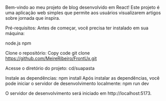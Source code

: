 Bem-vindo ao meu projeto de blog desenvolvido em React! 
Este projeto é uma aplicação web simples que permite aos usuários visualizarem artigos sobre jornada que inspira.

Pré-requisitos:
Antes de começar, você precisa ter instalado em sua máquina:

node.js
npm 

Clone o repositório:
Copy code
git clone https://github.com/MeireRibeiro/FrontUx.git


Acesse o diretório do projeto:
cd/suapasta

Instale as dependências:
npm install
Após instalar as dependências, você pode iniciar o servidor de desenvolvimento localmente:
npm run dev

O servidor de desenvolvimento será iniciado em http://localhost:5173.
